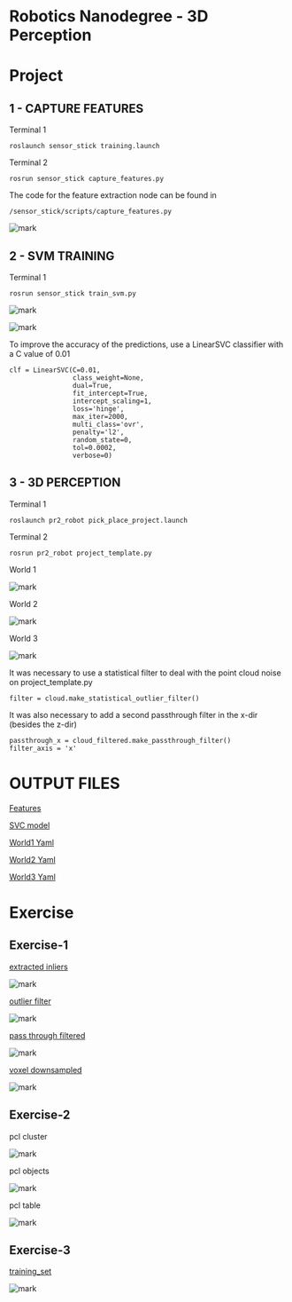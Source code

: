# **Robotics Nanodegree - 3D Perception**



# Project

## **1 - CAPTURE FEATURES**

Terminal 1

```
roslaunch sensor_stick training.launch 
```

Terminal 2

```
rosrun sensor_stick capture_features.py 
```

The code for the feature extraction node can be found in 

```
/sensor_stick/scripts/capture_features.py 
```

![mark](http://owj75jsw8.bkt.clouddn.com/blog/180611/gaC6CB3j2g.png?imageslim)



## **2 - SVM TRAINING**

Terminal 1

```
rosrun sensor_stick train_svm.py
```

![mark](http://owj75jsw8.bkt.clouddn.com/blog/180611/4kD4BjDDe8.png?imageslim)

![mark](http://owj75jsw8.bkt.clouddn.com/blog/180611/h579792kHA.png?imageslim)

To improve the accuracy of the predictions, use a LinearSVC classifier with a C value of 0.01

```
clf = LinearSVC(C=0.01, 
                class_weight=None, 
                dual=True, 
                fit_intercept=True,
                intercept_scaling=1, 
                loss='hinge', 
                max_iter=2000,
                multi_class='ovr', 
                penalty='l2', 
                random_state=0, 
                tol=0.0002,
                verbose=0)
```



## **3 - 3D PERCEPTION**

Terminal 1

```
roslaunch pr2_robot pick_place_project.launch
```

Terminal 2

```
rosrun pr2_robot project_template.py
```

World 1 

![mark](http://owj75jsw8.bkt.clouddn.com/blog/180611/caDKk0DF91.png?imageslim)

World 2 

![mark](http://owj75jsw8.bkt.clouddn.com/blog/180611/G12GCchj9e.png?imageslim)



World 3 

![mark](http://owj75jsw8.bkt.clouddn.com/blog/180611/G35gfIi8AG.png?imageslim)

It was necessary to use a statistical filter to deal with the point cloud noise on project_template.py

```
filter = cloud.make_statistical_outlier_filter()
```

It was also necessary to add a second passthrough filter in the x-dir (besides the z-dir)

```
passthrough_x = cloud_filtered.make_passthrough_filter()
filter_axis = 'x'
```

# **OUTPUT FILES**

[Features](./output_files/training_set.sav)

[SVC model](./output_files/model.sav)

[World1 Yaml](./output_files/output_1.yaml)

[World2 Yaml](./output_files/output_2.yaml)

[World3 Yaml](./output_files/output_3.yaml)



# Exercise

## Exercise-1

[extracted inliers](./Exercise-1/extracted_inliers.pcd)



![mark](http://owj75jsw8.bkt.clouddn.com/blog/180611/lc5E3ifl1a.png?imageslim)

[outlier filter](./outlierfilter.pcd)

![mark](http://owj75jsw8.bkt.clouddn.com/blog/180611/Ik32iHHLAf.png?imageslim)



[pass through filtered](./passThroughFiltered.pcd)

![mark](http://owj75jsw8.bkt.clouddn.com/blog/180611/BlJ8J06ef8.png?imageslim)

[voxel downsampled](./voxel_downsampled.pcd)



![mark](http://owj75jsw8.bkt.clouddn.com/blog/180611/m8AiiFigH1.png?imageslim)



## Exercise-2

pcl cluster

![mark](http://owj75jsw8.bkt.clouddn.com/blog/180611/a57aK5eKla.png?imageslim)



pcl objects

![mark](http://owj75jsw8.bkt.clouddn.com/blog/180611/gCgdjE2hHm.png?imageslim)



pcl table

![mark](http://owj75jsw8.bkt.clouddn.com/blog/180611/0lilc0F1Ld.png?imageslim)



## Exercise-3

[training_set](./Exercise-3/training_set.sav)

![mark](http://owj75jsw8.bkt.clouddn.com/blog/180611/F8m83J3h0G.png?imageslim)



